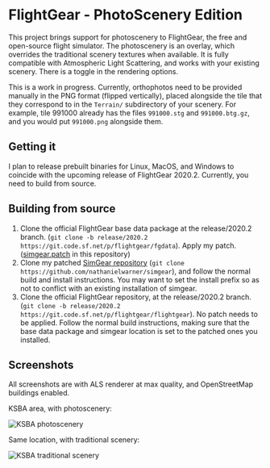 # FlightGear - PhotoScenery Edition

This project brings support for photoscenery to FlightGear, the free and open-source flight simulator.
The photoscenery is an overlay, which overrides the traditional scenery textures when available.
It is fully compatible with Atmospheric Light Scattering, and works with your existing scenery. There is a toggle in the rendering options.

This is a work in progress. Currently, orthophotos need to be provided manually in the PNG format (flipped vertically), placed alongside the tile that they correspond to in the `Terrain/` subdirectory of your scenery. For example, tile 991000 already has the files `991000.stg` and `991000.btg.gz`, and you would put `991000.png` alongside them.

## Getting it

I plan to release prebuilt binaries for Linux, MacOS, and Windows to coincide with the upcoming release of FlightGear 2020.2. Currently, you need to build from source.

## Building from source

1. Clone the official FlightGear base data package at the release/2020.2 branch. (`git clone -b release/2020.2 https://git.code.sf.net/p/flightgear/fgdata`). Apply my patch. ([simgear.patch](simgear.patch) in this repository)
1. Clone my patched [SimGear repository](https://github.com/nathanielwarner/simgear) (`git clone https://github.com/nathanielwarner/simgear`), and follow the normal build and install instructions. You may want to set the install prefix so as not to conflict with an existing installation of simgear.
2. Clone the official FlightGear repository, at the release/2020.2 branch. (`git clone -b release/2020.2 https://git.code.sf.net/p/flightgear/flightgear`). No patch needs to be applied. Follow the normal build instructions, making sure that the base data package and simgear location is set to the patched ones you installed.

## Screenshots

All screenshots are with ALS renderer at max quality, and OpenStreetMap buildings enabled.

KSBA area, with photoscenery:

![KSBA photoscenery](screenshots/ksba-photoscenery.png)

Same location, with traditional scenery:

![KSBA traditional scenery](screenshots/ksba-traditional.png)
